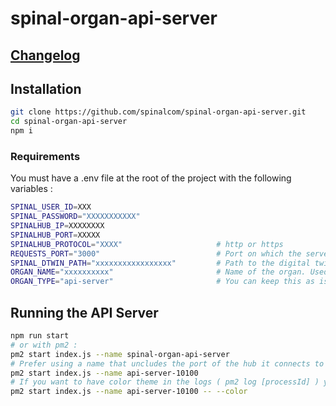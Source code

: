 # spinal-organ-api-server

## [Changelog](CHANGELOG.md)

## Installation

```bash
git clone https://github.com/spinalcom/spinal-organ-api-server.git
cd spinal-organ-api-server
npm i
```

### Requirements 

You must have a .env file at the root of the project with the following variables :

```bash
SPINAL_USER_ID=XXX
SPINAL_PASSWORD="XXXXXXXXXXX"
SPINALHUB_IP=XXXXXXXX
SPINALHUB_PORT=XXXXX
SPINALHUB_PROTOCOL="XXXX"                     # http or https
REQUESTS_PORT="3000"                          # Port on which the server will listen
SPINAL_DTWIN_PATH="xxxxxxxxxxxxxxxxx"         # Path to the digital twin exemple : /__users__/admin/SmartBuilding
ORGAN_NAME="xxxxxxxxxx"                       # Name of the organ. Used by monitoring platform. If possible make the name obvious which platform/client it belongs to. For exemple : ClientName-Api-Server
ORGAN_TYPE="api-server"                       # You can keep this as is. Used by monitoring platform to categorize the organs.
```

## Running the API Server
``` bash
npm run start
# or with pm2 :
pm2 start index.js --name spinal-organ-api-server
# Prefer using a name that uncludes the port of the hub it connects to for exemple : 
pm2 start index.js --name api-server-10100
# If you want to have color theme in the logs ( pm2 log [processId] ) you can add the option --color
pm2 start index.js --name api-server-10100 -- --color
```


